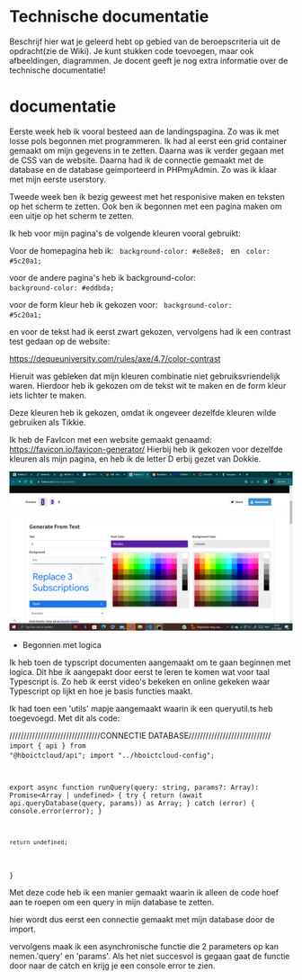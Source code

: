 # Technische documentatie

Beschrijf hier wat je geleerd hebt op gebied van de beroepscriteria uit de opdracht(zie de Wiki). Je kunt stukken code toevoegen, maar ook afbeeldingen, diagrammen. Je docent geeft je nog extra informatie over de technische documentatie!

# documentatie

Eerste week heb ik vooral besteed aan de landingspagina. Zo was ik met losse pols begonnen met programmeren. Ik had al eerst een grid container gemaakt om mijn gegevens in te zetten. Daarna was ik verder gegaan met de CSS van de website. Daarna had ik de connectie gemaakt met de database en de database geimporteerd in PHPmyAdmin. Zo was ik klaar met mijn eerste userstory.

Tweede week ben ik bezig geweest met het responisive maken en teksten op het scherm te zetten.
Ook ben ik begonnen met een pagina maken om een uitje op het scherm te zetten.

<!-- KLEUREN PAGINA'S################################################ -->

Ik heb voor mijn pagina's de volgende kleuren vooral gebruikt:

Voor de homepagina heb ik:
<code>
background-color: #e8e8e8;
</code>
en
<code>
color: #5c20a1;
</code>

voor de andere pagina's heb ik background-color:
<code>
background-color: #eddbda;
</code>

voor de form kleur heb ik gekozen voor:
<code>
background-color: #5c20a1;
</code>

en voor de tekst had ik eerst zwart gekozen, vervolgens had ik een contrast test gedaan op de website:

https://dequeuniversity.com/rules/axe/4.7/color-contrast

Hieruit was gebleken dat mijn kleuren combinatie niet gebruiksvriendelijk waren. Hierdoor heb ik gekozen om de tekst wit te maken en de form kleur iets lichter te maken. 


Deze kleuren heb ik gekozen, omdat ik ongeveer dezelfde kleuren wilde gebruiken als Tikkie.

<!-- EINDE KLEUREN PAGINA -->

<!-- FAVICON DOCUMENTATIE -->

Ik heb de FavIcon met een website gemaakt genaamd: https://favicon.io/favicon-generator/
Hierbij heb ik gekozen voor dezelfde kleuren als mijn pagina, en heb ik de letter D erbij gezet van Dokkie.

![FavIcon](../docs/pics/favIcon.png)

<!-- EINDE FAVICON -->

-   Begonnen met logica

Ik heb toen de typscript documenten aangemaakt om te gaan beginnen met logica. Dit hbe ik aangepakt door eerst te leren te komen wat voor taal Typescript is. Zo heb ik eerst video's bekeken en online gekeken waar Typescript op lijkt en hoe je basis functies maakt.

Ik had toen een 'utils' mapje aangemaakt waarin ik een queryutil.ts heb toegevoegd. Met dit als code:

////////////////////////////////CONNECTIE DATABASE/////////////////////////////
<code>
import { api } from "@hboictcloud/api";
import "../hboictcloud-config";

export async function runQuery(query: string, params?: Array<any>): Promise<Array<any> | undefined> {
try {
return (await api.queryDatabase(query, params)) as Array<any>;
} catch (error) {
console.error(error);
}

    return undefined;

}
</code>

Met deze code heb ik een manier gemaakt waarin ik alleen de code hoef aan te roepen om een query in mijn database te zetten.

hier wordt dus eerst een connectie gemaakt met mijn database door de import.

vervolgens maak ik een asynchronische functie die 2 parameters op kan nemen.'query' en 'params'.
Als het niet succesvol is gegaan gaat de functie door naar de catch en krijg je een console error te zien.



